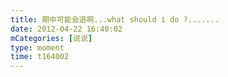 ```yaml
---
title: 期中可能会退啊...what should i do ?.......
date: 2012-04-22 16:40:02
mCategories: [说说]
type: moment
time: t164002
---
```


